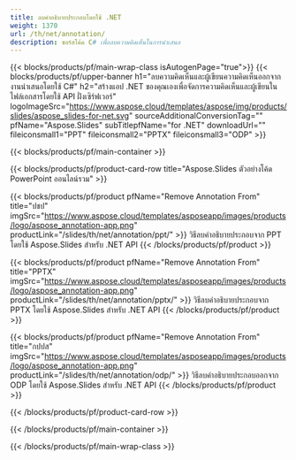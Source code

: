 ```yaml
---
title: ลบคำอธิบายประกอบโดยใช้ .NET
weight: 1370
url: /th/net/annotation/
description: ซอร์สโค้ด C# เพื่อลบความคิดเห็นในการนำเสนอ
---
```


{{< blocks/products/pf/main-wrap-class isAutogenPage="true">}}
{{< blocks/products/pf/upper-banner h1="ลบความคิดเห็นและผู้เขียนความคิดเห็นออกจากงานนำเสนอโดยใช้ C#" h2="สร้างแอป .NET ของคุณเองเพื่อจัดการความคิดเห็นและผู้เขียนในไฟล์เอกสารโดยใช้ API ฝั่งเซิร์ฟเวอร์" logoImageSrc="https://www.aspose.cloud/templates/aspose/img/products/slides/aspose_slides-for-net.svg" sourceAdditionalConversionTag="" pfName="Aspose.Slides" subTitlepfName="for .NET" downloadUrl="" fileiconsmall1="PPT" fileiconsmall2="PPTX" fileiconsmall3="ODP" >}}

{{< blocks/products/pf/main-container >}}

{{< blocks/products/pf/product-card-row title="Aspose.Slides ตัวอย่างโค้ด PowerPoint ออนไลน์รวม" >}}

{{< blocks/products/pf/product pfName="Remove Annotation From" title="ปชป" imgSrc="https://www.aspose.cloud/templates/asposeapp/images/products/logo/aspose_annotation-app.png" productLink="/slides/th/net/annotation/ppt/" >}}
วิธีลบคำอธิบายประกอบจาก PPT โดยใช้ Aspose.Slides สำหรับ .NET API
{{< /blocks/products/pf/product >}}

{{< blocks/products/pf/product pfName="Remove Annotation From" title="PPTX" imgSrc="https://www.aspose.cloud/templates/asposeapp/images/products/logo/aspose_annotation-app.png" productLink="/slides/th/net/annotation/pptx/" >}}
วิธีลบคำอธิบายประกอบจาก PPTX โดยใช้ Aspose.Slides สำหรับ .NET API
{{< /blocks/products/pf/product >}}

{{< blocks/products/pf/product pfName="Remove Annotation From" title="กปปส" imgSrc="https://www.aspose.cloud/templates/asposeapp/images/products/logo/aspose_annotation-app.png" productLink="/slides/th/net/annotation/odp/" >}}
วิธีลบคำอธิบายประกอบออกจาก ODP โดยใช้ Aspose.Slides สำหรับ .NET API
{{< /blocks/products/pf/product >}}

{{< /blocks/products/pf/product-card-row >}}

{{< /blocks/products/pf/main-container >}}
    
{{< /blocks/products/pf/main-wrap-class >}}